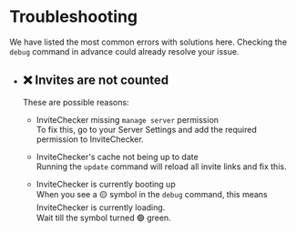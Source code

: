 # Troubleshooting

We have listed the most common errors with solutions here.
Checking the `debug` command in advance could already resolve your issue.

- ## ❌ Invites are not counted
     These are possible reasons:  
     
    * InviteChecker missing `manage server` permission  
        To fix this, go to your Server Settings and add the required permission to InviteChecker.  

    * InviteChecker's cache not being up to date  
        Running the `update` command will reload all invite links and fix this.  

    * InviteChecker is currently booting up  
        When you see a 🟡 symbol in the `debug` command, this means InviteChecker is currently loading.  
        Wait till the symbol turned 🟢 green.  


   
 
